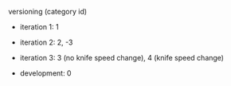 versioning (category id)
* iteration 1: 1
* iteration 2: 2, -3
* iteration 3: 3 (no knife speed change), 4 (knife speed change)

* development: 0